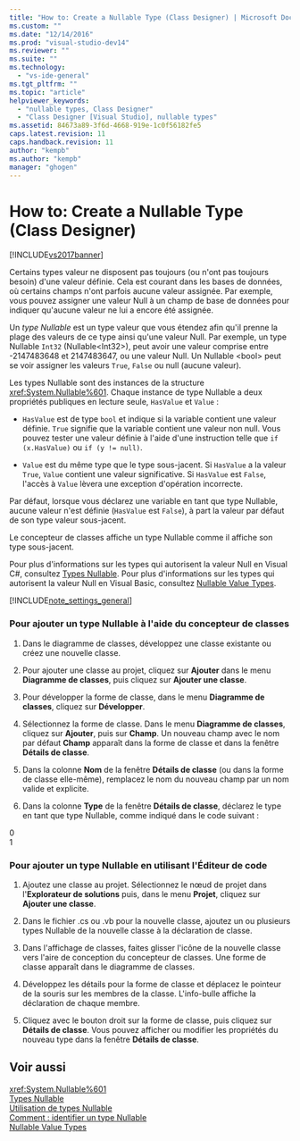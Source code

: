 ```yaml
---
title: "How to: Create a Nullable Type (Class Designer) | Microsoft Docs"
ms.custom: ""
ms.date: "12/14/2016"
ms.prod: "visual-studio-dev14"
ms.reviewer: ""
ms.suite: ""
ms.technology: 
  - "vs-ide-general"
ms.tgt_pltfrm: ""
ms.topic: "article"
helpviewer_keywords: 
  - "nullable types, Class Designer"
  - "Class Designer [Visual Studio], nullable types"
ms.assetid: 84673a89-3f6d-4668-919e-1c0f56182fe5
caps.latest.revision: 11
caps.handback.revision: 11
author: "kempb"
ms.author: "kempb"
manager: "ghogen"
---
```

# How to: Create a Nullable Type (Class Designer)
[!INCLUDE[vs2017banner](../code-quality/includes/vs2017banner.md)]

Certains types valeur ne disposent pas toujours \(ou n'ont pas toujours besoin\) d'une valeur définie.  Cela est courant dans les bases de données, où certains champs n'ont parfois aucune valeur assignée.  Par exemple, vous pouvez assigner une valeur Null à un champ de base de données pour indiquer qu'aucune valeur ne lui a encore été assignée.  
  
 Un *type Nullable* est un type valeur que vous étendez afin qu'il prenne la plage des valeurs de ce type ainsi qu'une valeur Null.  Par exemple, un type Nullable `Int32` \(Nullable\<Int32\>\), peut avoir une valeur comprise entre \-2147483648 et 2147483647, ou une valeur Null.  Un Nullable \<bool\> peut se voir assigner les valeurs `True`, `False` ou null \(aucune valeur\).  
  
 Les types Nullable sont des instances de la structure <xref:System.Nullable%601>.  Chaque instance de type Nullable a deux propriétés publiques en lecture seule, `HasValue` et `Value` :  
  
-   `HasValue` est de type `bool` et indique si la variable contient une valeur définie.  `True` signifie que la variable contient une valeur non null.  Vous pouvez tester une valeur définie à l'aide d'une instruction telle que `if (x.HasValue)` ou `if (y != null)`.  
  
-   `Value` est du même type que le type sous\-jacent.  Si `HasValue` a la valeur `True`, `Value` contient une valeur significative.  Si `HasValue` est `False`, l'accès à `Value` lèvera une exception d'opération incorrecte.  
  
 Par défaut, lorsque vous déclarez une variable en tant que type Nullable, aucune valeur n'est définie \(`HasValue` est `False`\), à part la valeur par défaut de son type valeur sous\-jacent.  
  
 Le concepteur de classes affiche un type Nullable comme il affiche son type sous\-jacent.  
  
 Pour plus d'informations sur les types qui autorisent la valeur Null en Visual C\#, consultez [Types Nullable](/dotnet/csharp/programming-guide/nullable-types/index).  Pour plus d'informations sur les types qui autorisent la valeur Null en Visual Basic, consultez [Nullable Value Types](/dotnet/visual-basic/programming-guide/language-features/data-types/nullable-value-types).  
  
 [!INCLUDE[note_settings_general](../data-tools/includes/note_settings_general_md.md)]  
  
### Pour ajouter un type Nullable à l'aide du concepteur de classes  
  
1.  Dans le diagramme de classes, développez une classe existante ou créez une nouvelle classe.  
  
2.  Pour ajouter une classe au projet, cliquez sur **Ajouter** dans le menu **Diagramme de classes**, puis cliquez sur **Ajouter une classe**.  
  
3.  Pour développer la forme de classe, dans le menu **Diagramme de classes**, cliquez sur **Développer**.  
  
4.  Sélectionnez la forme de classe.  Dans le menu **Diagramme de classes**, cliquez sur **Ajouter**, puis sur **Champ**.  Un nouveau champ avec le nom par défaut **Champ** apparaît dans la forme de classe et dans la fenêtre **Détails de classe**.  
  
5.  Dans la colonne **Nom** de la fenêtre **Détails de classe** \(ou dans la forme de classe elle\-même\), remplacez le nom du nouveau champ par un nom valide et explicite.  
  
6.  Dans la colonne **Type** de la fenêtre **Détails de classe**, déclarez le type en tant que type Nullable, comme indiqué dans le code suivant :  
  
<CodeContentPlaceHolder>0</CodeContentPlaceHolder>  
<CodeContentPlaceHolder>1</CodeContentPlaceHolder>  
### Pour ajouter un type Nullable en utilisant l'Éditeur de code  
  
1.  Ajoutez une classe au projet.  Sélectionnez le nœud de projet dans l'**Explorateur de solutions** puis, dans le menu **Projet**, cliquez sur **Ajouter une classe**.  
  
2.  Dans le fichier .cs ou .vb pour la nouvelle classe, ajoutez un ou plusieurs types Nullable de la nouvelle classe à la déclaration de classe.  
  
3.  Dans l'affichage de classes, faites glisser l'icône de la nouvelle classe vers l'aire de conception du concepteur de classes.  Une forme de classe apparaît dans le diagramme de classes.  
  
4.  Développez les détails pour la forme de classe et déplacez le pointeur de la souris sur les membres de la classe.  L'info\-bulle affiche la déclaration de chaque membre.  
  
5.  Cliquez avec le bouton droit sur la forme de classe, puis cliquez sur **Détails de classe**.  Vous pouvez afficher ou modifier les propriétés du nouveau type dans la fenêtre **Détails de classe**.  
  
## Voir aussi  
 <xref:System.Nullable%601>   
 [Types Nullable](/dotnet/csharp/programming-guide/nullable-types/index)   
 [Utilisation de types Nullable](/dotnet/csharp/programming-guide/nullable-types/using-nullable-types)   
 [Comment : identifier un type Nullable](../Topic/How%20to:%20Identify%20a%20Nullable%20Type%20\(C%23%20Programming%20Guide\).md)   
 [Nullable Value Types](/dotnet/visual-basic/programming-guide/language-features/data-types/nullable-value-types)